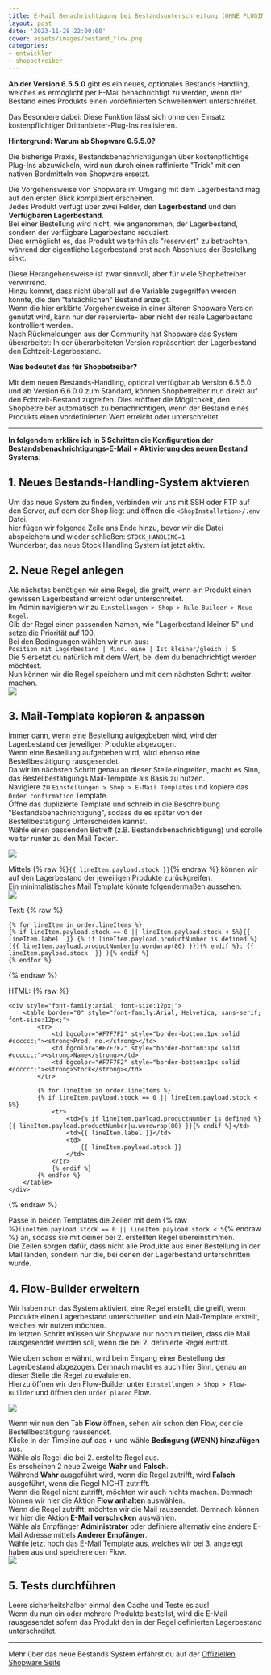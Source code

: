 ```yaml
---
title: E-Mail Benachrichtigung bei Bestandsunterschreitung (OHNE PLUGIN)
layout: post
date: '2023-11-28 22:00:00'
cover: assets/images/bestand_flow.png
categories:
- entwickler
- shopbetreiber
---
```


**Ab der Version 6.5.5.0** gibt es ein neues, optionales Bestands Handling, welches es ermöglicht per E-Mail benachrichtigt zu werden, wenn der Bestand eines Produkts einen vordefinierten Schwellenwert unterschreitet.
  
Das Besondere dabei: Diese Funktion lässt sich ohne den Einsatz kostenpflichtiger Drittanbieter-Plug-Ins realisieren.  

**Hintergrund: Warum ab Shopware 6.5.5.0?**

Die bisherige Praxis, Bestandsbenachrichtigungen über kostenpflichtige Plug-Ins abzuwickeln, wird nun durch einen raffinierte "Trick" mit den nativen Bordmitteln von Shopware ersetzt.  
  
Die Vorgehensweise von Shopware im Umgang mit dem Lagerbestand mag auf den ersten Blick kompliziert erscheinen.  
Jedes Produkt verfügt über zwei Felder, den __Lagerbestand__ und den __Verfügbaren Lagerbestand__.  
Bei einer Bestellung wird nicht, wie angenommen, der Lagerbestand, sondern der verfügbare Lagerbestand reduziert.  
Dies ermöglicht es, das Produkt weiterhin als "reserviert" zu betrachten, während der eigentliche Lagerbestand erst nach Abschluss der Bestellung sinkt.  
  
Diese Herangehensweise ist zwar sinnvoll, aber für viele Shopbetreiber verwirrend.  
Hinzu kommt, dass nicht überall auf die Variable zugegriffen werden konnte, die den "tatsächlichen" Bestand anzeigt.  
Wenn die hier erklärte Vorgehensweise in einer älteren Shopware Version genutzt wird, kann nur der reservierte- aber nicht der reale Lagerbestand kontrolliert werden.  
Nach Rückmeldungen aus der Community hat Shopware das System überarbeitet: In der überarbeiteten Version repräsentiert der Lagerbestand den Echtzeit-Lagerbestand.  
  
**Was bedeutet das für Shopbetreiber?**  
 
Mit dem neuen Bestands-Handling, optional verfügbar ab Version 6.5.5.0 und ab Version 6.6.0.0 zum Standard, können Shopbetreiber nun direkt auf den Echtzeit-Bestand zugreifen. Dies eröffnet die Möglichkeit, den Shopbetreiber automatisch zu benachrichtigen, wenn der Bestand eines Produkts einen vordefinierten Wert erreicht oder unterschreitet.  
  
---
  
__In folgendem erkläre ich in 5 Schritten die Konfiguration der Bestandsbenachrichtigungs-E-Mail + Aktivierung des neuen Bestand Systems:__  

## 1. Neues Bestands-Handling-System aktvieren
   Um das neue System zu finden, verbinden wir uns mit SSH oder FTP auf den Server, auf dem der Shop liegt und öffnen die `<ShopInstallation>/.env` Datei.  
   hier fügen wir folgende Zeile ans Ende hinzu, bevor wir die Datei abspeichern und wieder schließen: `STOCK_HANDLING=1`  
   Wunderbar, das neue Stock Handling System ist jetzt aktiv.  
## 2. Neue Regel anlegen
   Als nächstes benötigen wir eine Regel, die greift, wenn ein Produkt einen gewissen Lagerbestand erreicht oder unterschreitet.  
   Im Admin navigieren wir zu `Einstellungen > Shop > Rule Builder > Neue Regel`.  
   Gib der Regel einen passenden Namen, wie "Lagerbestand kleiner 5" und setze die Priorität auf 100.  
   Bei den Bedingungen wählen wir nun aus:  
   `Position mit Lagerbestand | Mind. eine | Ist kleiner/gleich | 5`  
   Die 5 ersetzt du natürlich mit dem Wert, bei dem du benachrichtigt werden möchtest.  
   Nun können wir die Regel speichern und mit dem nächsten Schritt weiter machen.  
	 ![](/assets/images/bestand_rule.png)

## 3. Mail-Template kopieren & anpassen 
   Immer dann, wenn eine Bestellung aufgegbeben wird, wird der Lagerbestand der jeweiligen Produkte abgezogen.  
   Wenn eine Bestellung aufgebeben wird, wird ebenso eine Bestellbestätigung rausgesendet.  
   Da wir im nächsten Schritt genau an dieser Stelle eingreifen, macht es Sinn, das Bestellbestätigungs Mail-Template als Basis zu nutzen.  
   Navigiere zu `Einstellungen > Shop > E-Mail Templates` und kopiere das `Order confirmation` Template.  
   Öffne das duplizierte Template und schreib in die Beschreibung "Bestandsbenachrichtigung", sodass du es später von der Bestellbestätigung Unterscheiden kannst.  
   Wähle einen passenden Betreff (z.B. Bestandsbenachrichtigung) und scrolle weiter runter zu den Mail Texten.  
	 
![](/assets/images/bestand_mail1.png)
  
Mittels {% raw %}`{{ lineItem.payload.stock }}`{% endraw %} können wir auf den Lagerbestand der jeweiligen Produkte zurückgreifen.  
Ein minimalistisches Mail Template könnte folgendermaßen aussehen:  
![](/assets/images/bestand_mail2.png)

Text:
{% raw %}
```twig
{% for lineItem in order.lineItems %}
{% if lineItem.payload.stock == 0 || lineItem.payload.stock < 5%}{{ lineItem.label  }} {% if lineItem.payload.productNumber is defined %}({{ lineItem.payload.productNumber|u.wordwrap(80) }}){% endif %}: {{ lineItem.payload.stock  }} ){% endif %}
{% endfor %}
```
{% endraw %}

HTML:
{% raw %}
```twig
<div style="font-family:arial; font-size:12px;">
    <table border="0" style="font-family:Arial, Helvetica, sans-serif; font-size:12px;">
        <tr>
            <td bgcolor="#F7F7F2" style="border-bottom:1px solid #cccccc;"><strong>Prod. no.</strong></td>
            <td bgcolor="#F7F7F2" style="border-bottom:1px solid #cccccc;"><strong>Name</strong></td>
            <td bgcolor="#F7F7F2" style="border-bottom:1px solid #cccccc;"><strong>Stock</strong></td>
        </tr>

        {% for lineItem in order.lineItems %}
        {% if lineItem.payload.stock == 0 || lineItem.payload.stock < 5%}
            <tr>
                <td>{% if lineItem.payload.productNumber is defined %}{{ lineItem.payload.productNumber|u.wordwrap(80) }}{% endif %}</td>
                <td>{{ lineItem.label }}</td>
                <td>
                    {{ lineItem.payload.stock }}
                </td>
            </tr>
            {% endif %}
        {% endfor %}
    </table>
</div>
```
{% endraw %}

Passe in beiden Templates die Zeilen mit dem {% raw %}`lineItem.payload.stock == 0 || lineItem.payload.stock < 5`{% endraw %} an, sodass sie mit deiner bei 2. erstellten Regel übereinstimmen.  
Die Zeilen sorgen dafür, dass nicht alle Produkte aus einer Bestellung in der Mail landen, sondern nur die, bei denen der Lagerbestand unterschritten wurde.

## 4. Flow-Builder erweitern
   Wir haben nun das System aktiviert, eine Regel erstellt, die greift, wenn Produkte einen Lagerbestand unterschreiten und ein Mail-Template erstellt, welches wir nutzen möchten.  
   Im letzten Schritt müssen wir Shopware nur noch mitteilen, dass die Mail rausgesendet werden soll, wenn die bei 2. definierte Regel eintritt.
  
   Wie oben schon erwähnt, wird beim Eingang einer Bestellung der Lagerbestand abgezogen. Demnach macht es auch hier Sinn, genau an dieser Stelle die Regel zu evaluieren.  
   Hierzu öffnen wir den Flow-Builder unter `Einstellungen > Shop > Flow-Builder` und öffnen den `Order placed` Flow.  
  
![](/assets/images/bestand_flow2.png)

	
   Wenn wir nun den Tab **Flow** öffnen, sehen wir schon den Flow, der die Bestellbestätigung raussendet.  
   Klicke in der Timeline auf das **+** und wähle **Bedingung (WENN) hinzufügen** aus.  
   Wähle als Regel die bei 2. erstellte Regel aus.  
   Es erscheinen 2 neue Zweige __Wahr__ und __Falsch__.  
   Während __Wahr__ ausgeführt wird, wenn die Regel zutrifft, wird __Falsch__ ausgeführt, wenn die Regel NICHT zutrifft.  
   Wenn die Regel nicht zutrifft, möchten wir auch nichts machen. Demnach können wir hier die Aktion **Flow anhalten** auswählen.  
   Wenn die Regel zutrifft, möchten wir die Mail raussendet. Demnach können wir hier die Aktion **E-Mail verschicken** auswählen.  
   Wähle als Empfänger **Administrator** oder definiere alternativ eine andere E-Mail Adresse mittels **Anderer Empfänger**.  
   Wähle jetzt noch das E-Mail Template aus, welches wir bei 3. angelegt haben aus und speichere den Flow.  
![](/assets/images/bestand_flow.png)

## 5. Tests durchführen
   Leere sicherheitshalber einmal den Cache und Teste es aus!  
   Wenn du nun ein oder mehrere Produkte bestellst, wird die E-Mail rausgesendet sofern das Produkt den in der Regel definierten Lagerbestand unterschreitet.

---

Mehr über das neue Bestands System erfährst du auf der [Offiziellen Shopware Seite](https://developer.shopware.com/docs/guides/hosting/configurations/shopware/stock.html)